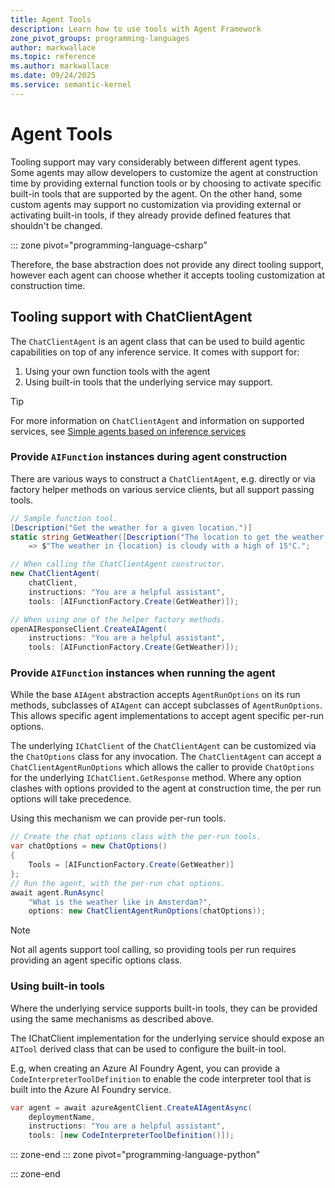 ```yaml
---
title: Agent Tools
description: Learn how to use tools with Agent Framework
zone_pivot_groups: programming-languages
author: markwallace
ms.topic: reference
ms.author: markwallace
ms.date: 09/24/2025
ms.service: semantic-kernel
---
```


# Agent Tools

Tooling support may vary considerably between different agent types. Some agents may allow developers to customize the agent at construction time by providing external function tools or by choosing to activate specific built-in tools that are supported by the agent. On the other hand, some custom agents may support no customization via providing external or activating built-in tools, if they already provide defined features that shouldn't be changed.

::: zone pivot="programming-language-csharp"

Therefore, the base abstraction does not provide any direct tooling support, however each agent can choose whether it accepts tooling customization at construction time.

## Tooling support with ChatClientAgent

The `ChatClientAgent` is an agent class that can be used to build agentic capabilities on top of any inference service. It comes with support for:

1. Using your own function tools with the agent
1. Using built-in tools that the underlying service may support.

> [!TIP]
> For more information on `ChatClientAgent` and information on supported services, see [Simple agents based on inference services](./agent-types/index.md#simple-agents-based-on-inference-services)

### Provide `AIFunction` instances during agent construction

There are various ways to construct a `ChatClientAgent`, e.g. directly or via factory helper methods on various service clients, but all support passing tools.

```csharp
// Sample function tool.
[Description("Get the weather for a given location.")]
static string GetWeather([Description("The location to get the weather for.")] string location)
    => $"The weather in {location} is cloudy with a high of 15°C.";

// When calling the ChatClientAgent constructor.
new ChatClientAgent(
    chatClient,
    instructions: "You are a helpful assistant",
    tools: [AIFunctionFactory.Create(GetWeather)]);

// When using one of the helper factory methods.
openAIResponseClient.CreateAIAgent(
    instructions: "You are a helpful assistant",
    tools: [AIFunctionFactory.Create(GetWeather)]);
```

### Provide `AIFunction` instances when running the agent

While the base `AIAgent` abstraction accepts `AgentRunOptions` on its run methods, subclasses of `AIAgent` can accept
subclasses of `AgentRunOptions`. This allows specific agent implementations to accept agent specific per-run options.

The underlying `IChatClient` of the `ChatClientAgent` can be customized via the `ChatOptions` class for any invocation.
The `ChatClientAgent` can accept a `ChatClientAgentRunOptions` which allows the caller to provide `ChatOptions` for the underlying
`IChatClient.GetResponse` method. Where any option clashes with options provided to the agent at construction time, the per run options
will take precedence.

Using this mechanism we can provide per-run tools.

```csharp
// Create the chat options class with the per-run tools.
var chatOptions = new ChatOptions()
{
    Tools = [AIFunctionFactory.Create(GetWeather)]
};
// Run the agent, with the per-run chat options.
await agent.RunAsync(
    "What is the weather like in Amsterdam?",
    options: new ChatClientAgentRunOptions(chatOptions));
```

> [!NOTE]
> Not all agents support tool calling, so providing tools per run requires providing an agent specific options class.

### Using built-in tools

Where the underlying service supports built-in tools, they can be provided using the same mechanisms as described above.

The IChatClient implementation for the underlying service should expose an `AITool` derived class that can be used to
configure the built-in tool.

E.g, when creating an Azure AI Foundry Agent, you can provide a `CodeInterpreterToolDefinition` to enable the code interpreter
tool that is built into the Azure AI Foundry service.

```csharp
var agent = await azureAgentClient.CreateAIAgentAsync(
    deploymentName,
    instructions: "You are a helpful assistant",
    tools: [new CodeInterpreterToolDefinition()]);
```

::: zone-end
::: zone pivot="programming-language-python"

::: zone-end
